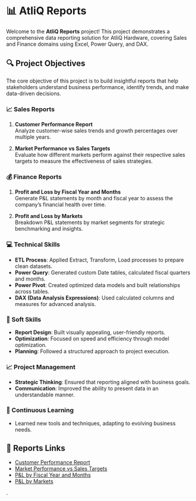# 📊 AtliQ Reports

Welcome to the **AtliQ Reports** project! This project demonstrates a comprehensive data reporting solution for AtliQ Hardware, covering Sales and Finance domains using Excel, Power Query, and DAX.

## 🔍 Project Objectives

The core objective of this project is to build insightful reports that help stakeholders understand business performance, identify trends, and make data-driven decisions.

### 📈 Sales Reports

1. **Customer Performance Report**  
   Analyze customer-wise sales trends and growth percentages over multiple years.

2. **Market Performance vs Sales Targets**  
   Evaluate how different markets perform against their respective sales targets to measure the effectiveness of sales strategies.

### 💰 Finance Reports

1. **Profit and Loss by Fiscal Year and Months**  
   Generate P&L statements by month and fiscal year to assess the company’s financial health over time.

2. **Profit and Loss by Markets**  
   Breakdown P&L statements by market segments for strategic benchmarking and insights.

### 💻 Technical Skills
- **ETL Process**: Applied Extract, Transform, Load processes to prepare clean datasets.
- **Power Query**: Generated custom Date tables, calculated fiscal quarters and months.
- **Power Pivot**: Created optimized data models and built relationships across tables.
- **DAX (Data Analysis Expressions)**: Used calculated columns and measures for advanced analysis.

### 🤝 Soft Skills
- **Report Design**: Built visually appealing, user-friendly reports.
- **Optimization**: Focused on speed and efficiency through model optimization.
- **Planning**: Followed a structured approach to project execution.

### 📈 Project Management
- **Strategic Thinking**: Ensured that reporting aligned with business goals.
- **Communication**: Improved the ability to present data in an understandable manner.

### 🚀 Continuous Learning
- Learned new tools and techniques, adapting to evolving business needs.

## 📂 Reports Links


- [Customer Performance Report](https://github.com/prachi885/Sales-and-Finance-Analytics/blob/main/AtliQ%20Customer%20Performance%20Report.pdf)  
- [Market Performance vs Sales Targets](https://github.com/prachi885/Sales-and-Finance-Analytics/blob/main/AtliQ%20Market%20Performance%20Report.pdf)  
- [P&L by Fiscal Year and Months](https://github.com/prachi885/Sales-and-Finance-Analytics/blob/main/AtliQ%20P%26L%20Statement%20by%20Months.pdf)  
- [P&L by Markets](https://github.com/prachi885/Sales-and-Finance-Analytics/blob/main/AtliQ%20P%26L%20Statement%20by%20Markets.pdf)

.








